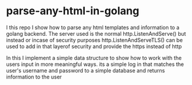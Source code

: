 # parse-any-html-in-golang

I this repo I show how to parse any html templates and information 
to a golang backend. The server used is the normal
http.ListenAndServe() but instead or incase of security purposes
http.ListenAndServeTLS() can be used to add in that layerof security
and provide the https instead of http

In this I implement a simple data structure to show how 
to work with the users input in more meaningful ways.
its a simple log in that matches the user's username 
and password  to a simple database and returns information
to the user
